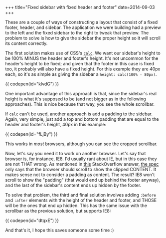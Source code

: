 +++
title="Fixed sidebar with fixed header and footer"
date=2014-09-03
+++

These are a couple of ways of constructing a layout that consist of a fixed
footer, header, and sidebar. The application we were building had a preview to
the left and the fixed sidebar to the right to tweak that preview. The problem
to solve is how to give the sidebar the proper height so it will scroll its
content correctly.

The first solution makes use of CSS's
[`calc`](https://developer.mozilla.org/en-US/docs/Web/CSS/calc). We want our
sidebar's height to be 100% MINUS the header and footer's height. It's not
uncommon for the header's height to be fixed; and given that the footer in this
case is fixed too, it probably will also have a fixed height. For this example
they are 40px each, so it's as simple as giving the sidebar a
`height: calc(100% - 80px)`.

{{ codepen(id="klvdG") }}

One important advantage of this approach is that, since the sidebar's real
height is what it's supposed to be (and not bigger as in the following
approaches). This is nice because that way, you see the whole scrollbar.

If `calc` can't be used, another approach is add a padding to the sidebar.
Again, very simple, just add a top and bottom padding that are equal to the
header and footer's height, 40px in this example:

{{ codepen(id="fLjBy") }}

This works in _most_ browsers, although you can see the cropped scrollbar.

Now, let's say you need it to work on another browser. Let's say that browser
is, for instance, IE8. I'd usually rant about IE, but in this case they are not
THAT wrong. As mentioned in [this](http://stackoverflow.com/a/5804795)
StackOverflow answer,
[the spec](http://www.w3.org/TR/CSS21/visufx.html#overflow) only says that the
browser should scroll to show the clipped CONTENT. It makes sense not to
consider a padding as content. The result? IE8 won't scroll to show the
"padding" (that would end up behind the footer anyway), and the last of the
sidebar's content ends up hidden by the footer.

To solve that problem, the third and final solution involves adding `:before`
and `:after` elements with the height of the header and footer, and THOSE will
be the ones that end up hidden. This has the same issue with the scrollbar as
the previous solution, but supports IE8:

{{ codepen(id="dtqxE") }}

And that's it, I hope this saves someone some time :)
